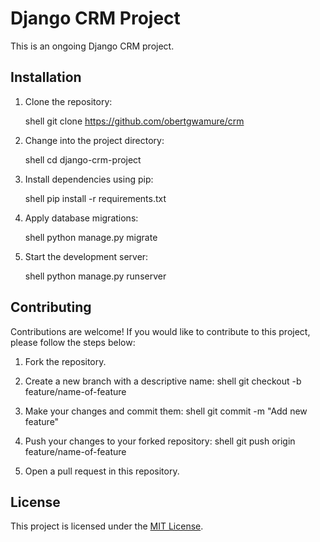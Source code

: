 # Django CRM Project

This is an ongoing Django CRM project.

## Installation

1. Clone the repository:

   shell
   git clone https://github.com/obertgwamure/crm
   

2. Change into the project directory:

   shell
   cd django-crm-project
   

3. Install dependencies using pip:

   shell
   pip install -r requirements.txt
   

4. Apply database migrations:

   shell
   python manage.py migrate
   

5. Start the development server:

   shell
   python manage.py runserver
   
## Contributing

Contributions are welcome! If you would like to contribute to this project, please follow the steps below:

1. Fork the repository.
2. Create a new branch with a descriptive name:
   shell
   git checkout -b feature/name-of-feature
   
3. Make your changes and commit them:
   shell
   git commit -m "Add new feature"
   
4. Push your changes to your forked repository:
   shell
   git push origin feature/name-of-feature
   
5. Open a pull request in this repository.

## License

This project is licensed under the [MIT License](LICENSE).
